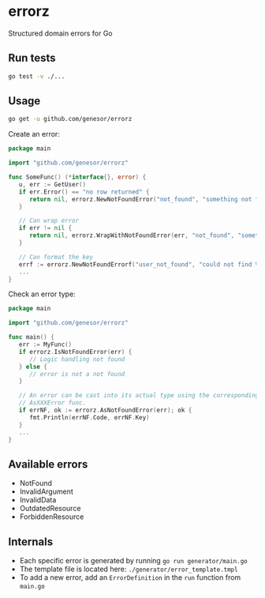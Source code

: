 # errorz

Structured domain errors for Go

## Run tests

```sh
go test -v ./...
```

## Usage

```sh
go get -u github.com/genesor/errorz
```

Create an error:

```go
package main

import "github.com/genesor/errorz"

func SomeFunc() (*interface{}, error) {
   u, err := GetUser()
   if err.Error() == "no row returned" {
      return nil, errorz.NewNotFoundError("not_found", "something not found")
   }

   // Can wrap error
   if err != nil {
      return nil, errorz.WrapWithNotFoundError(err, "not_found", "something not found")
   }

   // Can format the key
   errf := errorz.NewNotFoundErrorf("user_not_found", "could not find %s user", "123-user")
   ...
}
```

Check an error type:

```go
package main

import "github.com/genesor/errorz"

func main() {
   err := MyFunc()
   if errorz.IsNotFoundError(err) {
      // Logic handling not found
   } else {
      // error is not a not found
   }

   // An error can be cast into its actual type using the corresponding
   // AsXXXError func.
   if errNF, ok := errorz.AsNotFoundError(err); ok {
      fmt.Println(errNF.Code, errNF.Key)
   }
   ...
}
```

## Available errors

- NotFound
- InvalidArgument
- InvalidData
- OutdatedResource
- ForbiddenResource

## Internals

- Each specific error is generated by running `go run generator/main.go`
- The template file is located here: `./generator/error_template.tmpl`
- To add a new error, add an `ErrorDefinition` in the `run` function from `main.go`
